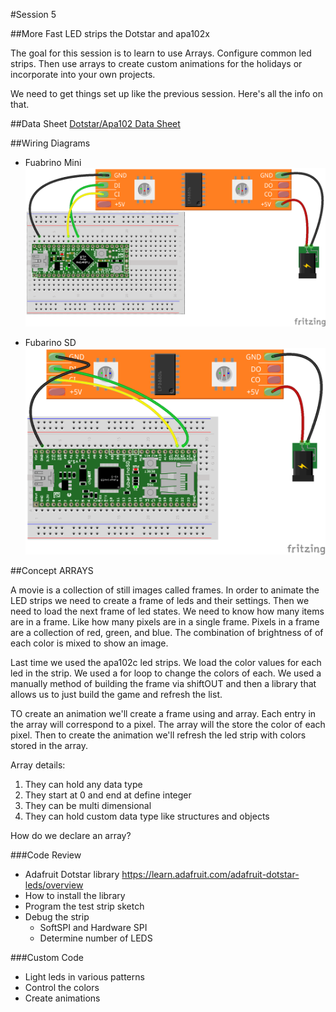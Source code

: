 #Session 5

##More Fast LED strips the Dotstar and apa102x

The goal for this session is to learn to use Arrays. Configure common led strips. Then use arrays to create custom animations for the holidays or incorporate into your own projects.

We need to get things set up like the previous session. Here's all the info on that.

##Data Sheet
[Dotstar/Apa102 Data Sheet](/week4/APA102.pdf)

##Wiring Diagrams

* Fuabrino Mini
![GitHub Logo](/week4/FubarinoMiniDotStarWiring_bb.png)

* Fubarino SD
![GitHub Logo](/week4/FubarinoSDDotStarWiring_bb.png)

##Concept ARRAYS

A movie is a collection of still images called frames. In order to animate the
LED strips we need to create a frame of leds and their settings. Then we need to load the next frame of led states. We need to know how many items are in a frame. Like how many pixels are in a single frame. Pixels in a frame are a collection of red, green, and blue. The combination of brightness of of each color is mixed to show an image.

Last time we used the apa102c led strips. We load the color values for each led in the strip. We used a for loop to change the colors of each. We used a manually method of building the frame via shiftOUT and then a library that allows us to just build the game and refresh the list.

TO create an animation we'll create a frame using and array. Each entry in the array will correspond to a pixel. The array will the store the color of each pixel. Then to create the animation we'll refresh the led strip with colors stored in the array.

Array details:

1. They can hold any data type
2. They start at 0 and end at define integer
3. They can be multi dimensional
4. They can hold custom data type like structures and objects

How do we declare an array?



###Code Review
* Adafruit Dotstar library https://learn.adafruit.com/adafruit-dotstar-leds/overview
* How to install the library
* Program the test strip sketch
* Debug the strip
  * SoftSPI and Hardware SPI
  * Determine number of LEDS

###Custom Code
* Light leds in various patterns
* Control the colors
* Create animations
